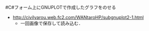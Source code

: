 #C#フォーム上にGNUPLOTで作成したグラフをのせる
- http://civilyarou.web.fc2.com/WANtaroHP/subgnuplot2-1.html
  - 一回画像で保存して読み込む．
